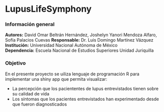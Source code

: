 # LupusLifeSymphony
### Información general
**Autores:** David Omar Beltrán Hernández, Joshelyn Yanori Mendoza Alfaro, Sofía Palacios Cuevas
**Responsable:** Dr. Luis Domingo Martínez Vázquez</br>
**Institución:** Universidad Nacional Autónoma de México</br>
**Dependencia:** Escuela Nacional de Estudios Superiores Unidad Juriquilla</br>
### Objetivo
En el presente proyecto se uiliza lenguaje de programación R para implementar una shiny app que permita visualizar:
* La percepción que los paciententes de lupus entrevistados tienen sobre su calidad de vida
* Los síntomas que los pacientes entrevistados han experimentado desde que fueron diagnosticados

